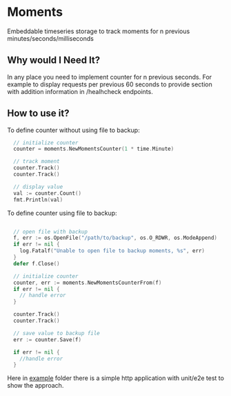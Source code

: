 # Moments

Embeddable timeseries storage to track moments for n previous minutes/seconds/milliseconds

## Why would I Need It?

In any place you need to implement counter for n previous seconds. For example to display requests per previous 60 seconds to provide section with addition information in /healhcheck endpoints.

## How to use it?

To define counter without using file to backup:

~~~go
  // initialize counter
  counter = moments.NewMomentsCounter(1 * time.Minute)

  // track moment
  counter.Track()
  counter.Track()

  // display value
  val := counter.Count()
  fmt.Println(val)
~~~

To define counter using file to backup:

~~~go

  // open file with backup
  f, err := os.OpenFile("/path/to/backup", os.O_RDWR, os.ModeAppend)
  if err != nil {
    log.Fatalf("Unable to open file to backup moments, %s", err)
  }
  defer f.Close()

  // initialize counter
  counter, err := moments.NewMomentsCounterFrom(f)
  if err != nil {
    // handle error
  }

  counter.Track()
  counter.Track()

  // save value to backup file
  err := counter.Save(f)

  if err != nil {
    //handle error
  }
~~~

Here in [example](https://github.com/valerykalashnikov/moments/tree/master/example) folder there is a simple http application with unit/e2e test to show the approach.
